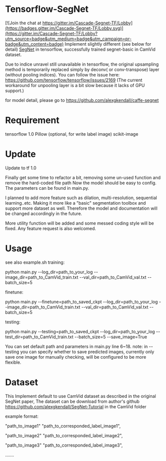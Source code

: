 # Tensorflow-SegNet

[![Join the chat at https://gitter.im/Cascade-Segnet-TF/Lobby](https://badges.gitter.im/Cascade-Segnet-TF/Lobby.svg)](https://gitter.im/Cascade-Segnet-TF/Lobby?utm_source=badge&utm_medium=badge&utm_campaign=pr-badge&utm_content=badge)
Implement slightly different (see below for detail) [SegNet](http://arxiv.org/abs/1511.00561) in tensorflow,
successfully trained segnet-basic in CamVid dataset.

Due to indice unravel still unavailable in tensorflow, the original upsampling
method is temporarily replaced simply by deconv( or conv-transpose) layer (without pooling indices).
You can follow the issue here: https://github.com/tensorflow/tensorflow/issues/2169
(The current workaround for unpooling layer is a bit slow because it lacks of GPU support.)


for model detail, please go to https://github.com/alexgkendall/caffe-segnet

# Requirement
tensorflow 1.0
Pillow (optional, for write label image)
scikit-image

# Update

Update to tf 1.0

Finally get some time to refactor a bit, removing some un-used function and
remove the hard-coded file path Now the model should be easy to config.
The parameters can be found in main.py.

I planned to add more feature such as dilation, multi-resolution, sequential learning..etc.
Making it more like a "basic" segmentation toolbox and support more dataset as well.
Therefore the model and documentation will be changed accordingly in the future.

More utility function will be added and some messed coding style will be fixed.
Any feature request is also welcomed.

# Usage
see also example.sh
training:

  python main.py --log_dir=path_to_your_log --image_dir=path_to_CamVid_train.txt --val_dir=path_to_CamVid_val.txt --batch_size=5

finetune:

  python main.py --finetune=path_to_saved_ckpt --log_dir=path_to_your_log --image_dir=path_to_CamVid_train.txt --val_dir=path_to_CamVid_val.txt --batch_size=5

testing:

  python main.py --testing=path_to_saved_ckpt --log_dir=path_to_your_log --test_dir=path_to_CamVid_train.txt --batch_size=5 --save_image=True

You can set default path and parameters in main.py line 6~18.
note: in --testing you can specify whether to save predicted images, currently only save one image
for manually checking, will be configured to be more flexible.

# Dataset
This Implement default to use CamVid dataset as described in the original SegNet paper,
The dataset can be download from author's github https://github.com/alexgkendall/SegNet-Tutorial in the CamVid folder

example format:

"path_to_image1" "path_to_corresponded_label_image1",

"path_to_image2" "path_to_corresponded_label_image2",

"path_to_image3" "path_to_corresponded_label_image3",

.......
